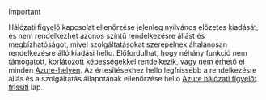 > [!IMPORTANT]
> Hálózati figyelő kapcsolat ellenőrzése jelenleg nyilvános előzetes kiadását, és nem rendelkezhet azonos szintű rendelkezésre állást és megbízhatóságot, mivel szolgáltatásokat szerepelnek általánosan rendelkezésre álló kiadási hello. Előfordulhat, hogy néhány funkció nem támogatott, korlátozott képességekkel rendelkezik, vagy nem érhető el minden [Azure-helyen](https://azure.microsoft.com/regions/). Az értesítésekhez hello legfrissebb a rendelkezésre állás és a szolgáltatás állapotának ellenőrzése hello [Azure hálózati figyelőt frissíti](https://azure.microsoft.com/updates/?product=network-watcher) lap. 
